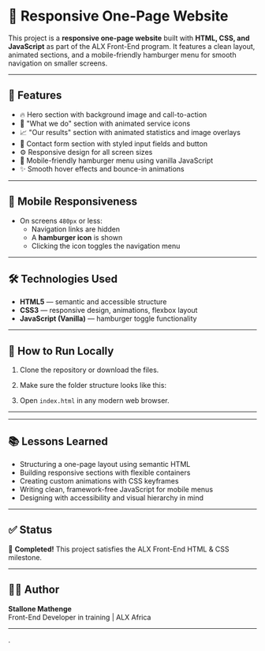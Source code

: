 # 🎨 Responsive One-Page Website

This project is a **responsive one-page website** built with **HTML, CSS, and JavaScript** as part of the ALX Front-End program. It features a clean layout, animated sections, and a mobile-friendly hamburger menu for smooth navigation on smaller screens.

---

## 🚀 Features

- 🔥 Hero section with background image and call-to-action
- 🧩 "What we do" section with animated service icons
- 📈 "Our results" section with animated statistics and image overlays
- 📨 Contact form section with styled input fields and button
- ⚙️ Responsive design for all screen sizes
- 🍔 Mobile-friendly hamburger menu using vanilla JavaScript
- ✨ Smooth hover effects and bounce-in animations

---

## 📱 Mobile Responsiveness

- On screens `480px` or less:
  - Navigation links are hidden
  - A **hamburger icon** is shown
  - Clicking the icon toggles the navigation menu

---

## 🛠️ Technologies Used

- **HTML5** — semantic and accessible structure
- **CSS3** — responsive design, animations, flexbox layout
- **JavaScript (Vanilla)** — hamburger toggle functionality

---

## 🧪 How to Run Locally

1. Clone the repository or download the files.
2. Make sure the folder structure looks like this:


3. Open `index.html` in any modern web browser.

---



---

## 📚 Lessons Learned

- Structuring a one-page layout using semantic HTML
- Building responsive sections with flexible containers
- Creating custom animations with CSS keyframes
- Writing clean, framework-free JavaScript for mobile menus
- Designing with accessibility and visual hierarchy in mind

---

## ✅ Status

🎉 **Completed!** This project satisfies the ALX Front-End HTML & CSS milestone.

---

## 👨‍💻 Author

**Stallone Mathenge**  
Front-End Developer in training | ALX Africa

---
.
